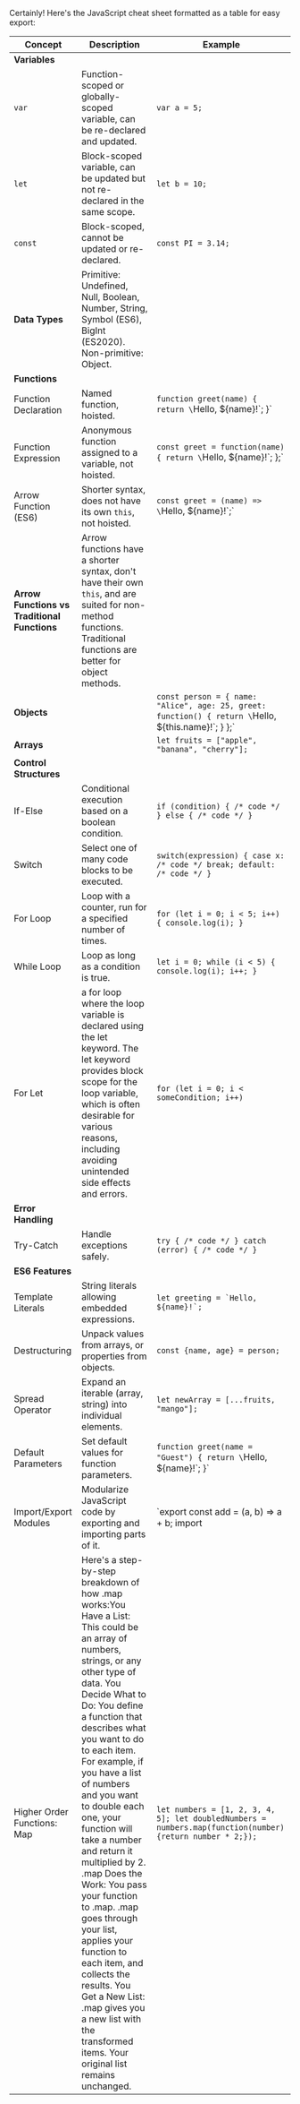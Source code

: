 Certainly! Here's the JavaScript cheat sheet formatted as a table for easy export:

| Concept | Description | Example |
| ------- | ----------- | ------- |
| **Variables** | | |
| `var` | Function-scoped or globally-scoped variable, can be re-declared and updated. | `var a = 5;` |
| `let` | Block-scoped variable, can be updated but not re-declared in the same scope. | `let b = 10;` |
| `const` | Block-scoped, cannot be updated or re-declared. | `const PI = 3.14;` |
| **Data Types** | Primitive: Undefined, Null, Boolean, Number, String, Symbol (ES6), BigInt (ES2020). Non-primitive: Object. | |
| **Functions** | | |
| Function Declaration | Named function, hoisted. | `function greet(name) { return \`Hello, ${name}!\`; }` |
| Function Expression | Anonymous function assigned to a variable, not hoisted. | `const greet = function(name) { return \`Hello, ${name}!\`; };` |
| Arrow Function (ES6) | Shorter syntax, does not have its own `this`, not hoisted. | `const greet = (name) => \`Hello, ${name}!\`;` |
| **Arrow Functions vs Traditional Functions** | Arrow functions have a shorter syntax, don't have their own `this`, and are suited for non-method functions. Traditional functions are better for object methods. | |
| **Objects** | | `const person = { name: "Alice", age: 25, greet: function() { return \`Hello, ${this.name}!\`; } };` |
| **Arrays** | | `let fruits = ["apple", "banana", "cherry"];` |
| **Control Structures** | | |
| If-Else | Conditional execution based on a boolean condition. | `if (condition) { /* code */ } else { /* code */ }` |
| Switch | Select one of many code blocks to be executed. | `switch(expression) { case x: /* code */ break; default: /* code */ }` |
| For Loop | Loop with a counter, run for a specified number of times. | `for (let i = 0; i < 5; i++) { console.log(i); }` |
| While Loop | Loop as long as a condition is true. | `let i = 0; while (i < 5) { console.log(i); i++; }` |
| For Let | a for loop where the loop variable is declared using the let keyword. The let keyword provides block scope for the loop variable, which is often desirable for various reasons, including avoiding unintended side effects and errors.| `for (let i = 0; i < someCondition; i++)`|
| **Error Handling** | | |
| Try-Catch | Handle exceptions safely. | `try { /* code */ } catch (error) { /* code */ }` |
| **ES6 Features** | | |
| Template Literals | String literals allowing embedded expressions. | ``let greeting = `Hello, ${name}!`;`` |
| Destructuring | Unpack values from arrays, or properties from objects. | `const {name, age} = person;` |
| Spread Operator | Expand an iterable (array, string) into individual elements. | `let newArray = [...fruits, "mango"];` |
| Default Parameters | Set default values for function parameters. | `function greet(name = "Guest") { return \`Hello, ${name}!\`; }` |
| Import/Export Modules | Modularize JavaScript code by exporting and importing parts of it. | `export const add = (a, b) => a + b; import |
| Higher Order Functions: Map| Here's a step-by-step breakdown of how .map works:You Have a List: This could be an array of numbers, strings, or any other type of data. You Decide What to Do: You define a function that describes what you want to do to each item. For example, if you have a list of numbers and you want to double each one, your function will take a number and return it multiplied by 2. .map Does the Work: You pass your function to .map. .map goes through your list, applies your function to each item, and collects the results. You Get a New List: .map gives you a new list with the transformed items. Your original list remains unchanged. | `let numbers = [1, 2, 3, 4, 5]; let doubledNumbers = numbers.map(function(number) {return number * 2;});` |

